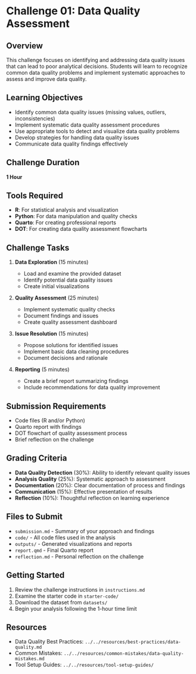 # Challenge 01: Data Quality Assessment

## Overview
This challenge focuses on identifying and addressing data quality issues that can lead to poor analytical decisions. Students will learn to recognize common data quality problems and implement systematic approaches to assess and improve data quality.

## Learning Objectives
- Identify common data quality issues (missing values, outliers, inconsistencies)
- Implement systematic data quality assessment procedures
- Use appropriate tools to detect and visualize data quality problems
- Develop strategies for handling data quality issues
- Communicate data quality findings effectively

## Challenge Duration
**1 Hour**

## Tools Required
- **R**: For statistical analysis and visualization
- **Python**: For data manipulation and quality checks
- **Quarto**: For creating professional reports
- **DOT**: For creating data quality assessment flowcharts

## Challenge Tasks
1. **Data Exploration** (15 minutes)
   - Load and examine the provided dataset
   - Identify potential data quality issues
   - Create initial visualizations

2. **Quality Assessment** (25 minutes)
   - Implement systematic quality checks
   - Document findings and issues
   - Create quality assessment dashboard

3. **Issue Resolution** (15 minutes)
   - Propose solutions for identified issues
   - Implement basic data cleaning procedures
   - Document decisions and rationale

4. **Reporting** (5 minutes)
   - Create a brief report summarizing findings
   - Include recommendations for data quality improvement

## Submission Requirements
- Code files (R and/or Python)
- Quarto report with findings
- DOT flowchart of quality assessment process
- Brief reflection on the challenge

## Grading Criteria
- **Data Quality Detection** (30%): Ability to identify relevant quality issues
- **Analysis Quality** (25%): Systematic approach to assessment
- **Documentation** (20%): Clear documentation of process and findings
- **Communication** (15%): Effective presentation of results
- **Reflection** (10%): Thoughtful reflection on learning experience

## Files to Submit
- `submission.md` - Summary of your approach and findings
- `code/` - All code files used in the analysis
- `outputs/` - Generated visualizations and reports
- `report.qmd` - Final Quarto report
- `reflection.md` - Personal reflection on the challenge

## Getting Started
1. Review the challenge instructions in `instructions.md`
2. Examine the starter code in `starter-code/`
3. Download the dataset from `datasets/`
4. Begin your analysis following the 1-hour time limit

## Resources
- Data Quality Best Practices: `../../resources/best-practices/data-quality.md`
- Common Mistakes: `../../resources/common-mistakes/data-quality-mistakes.md`
- Tool Setup Guides: `../../resources/tool-setup-guides/`
